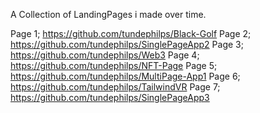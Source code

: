 A Collection of LandingPages i made over time. 


Page 1; https://github.com/tundephilps/Black-Golf
Page 2; https://github.com/tundephilps/SinglePageApp2
Page 3; https://github.com/tundephilps/Web3
Page 4; https://github.com/tundephilps/NFT-Page
Page 5; https://github.com/tundephilps/MultiPage-App1
Page 6; https://github.com/tundephilps/TailwindVR
Page 7; https://github.com/tundephilps/SinglePageApp3
